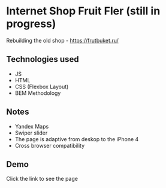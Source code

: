 
# Internet Shop Fruit Fler (still in progress)

Rebuilding the old shop - https://frutbuket.ru/

## Technologies used

- JS
- HTML
- CSS (Flexbox Layout)
- BEM Methodology

## Notes

- Yandex Maps
- Swiper slider
- The page is adaptive from deskop to the iPhone 4
- Сross browser compatibility

## Demo

Click the link to see the page 



